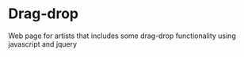 # Drag-drop
Web page for artists that includes some drag-drop functionality using javascript and jquery
